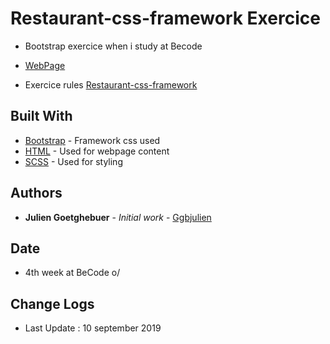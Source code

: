# Restaurant-css-framework Exercice

- Bootstrap exercice when i study at Becode

- [WebPage](https://ggbjulien.github.io/restaurant-css-framework/)

- Exercice rules [Restaurant-css-framework](https://github.com/becodeorg/BXL-Johnson-4.14/blob/master/03-HTML-CSS/bootstrap/restaurant.adoc)

## Built With

- [Bootstrap](https://getbootstrap.com/) - Framework css used
- [HTML](https://www.w3schools.com/html/) - Used for webpage content
- [SCSS](https://www.w3schools.com/sass/) - Used for styling

## Authors

- **Julien Goetghebuer** - _Initial work_ - [Ggbjulien](https://github.com/ggbjulien)

## Date

- 4th week at BeCode o/

## Change Logs

- Last Update : 10 september 2019
